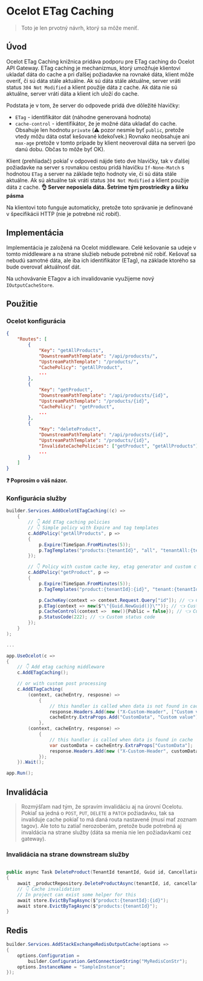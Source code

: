 # Ocelot ETag Caching

> Toto je len prvotný návrh, ktorý sa môže meniť.

## Úvod

Ocelot ETag Caching knižnica pridáva podporu pre ETag caching do Ocelot API Gateway. ETag caching je mechanizmus, ktorý umožňuje klientovi ukladať dáta do cache a pri ďalšej požiadavke na rovnaké dáta, klient môže overiť, či sú dáta stále aktuálne. Ak sú dáta stále aktuálne, server vráti status `304 Not Modified` a klient použije dáta z cache. Ak dáta nie sú aktuálne, server vráti dáta a klient ich uloží do cache.

Podstata je v tom, že server do odpovede pridá dve dôležité hlavičky:

- `ETag` - identifikátor dát (náhodne generovaná hodnota)
- `cache-control` - identifikátor, že je možné dáta ukladať do cache. Obsahuje len hodnotu `private` (⚠️ pozor nesmie byť `public`, pretože vtedy môžu dáta ostať kešované kdekoľvek.) Rovnako neobsahuje ani `max-age` pretože v tomto prípade by klient neoveroval dáta na serveri (po danú dobu. Občas to môže byť OK).

Klient (prehliadač) pokiaľ v odpovedi nájde tieto dve hlavičky, tak v ďalšej požiadavke na server s rovnakou cestou pridá hlavičku `If-None-Match` s hodnotou `ETag` a server na základe tejto hodnoty vie, či sú dáta stále aktuálne. Ak sú aktuálne tak vráti status `304 Not Modified` a klient použije dáta z cache.
**👌 Server neposiela dáta. Šetríme tým prostriedky a šírku pásma**

Na klientovi toto funguje automaticky, pretože toto správanie je definované v špecifikácii HTTP (nie je potrebné nič robiť).

## Implementácia

Implementácia je založená na Ocelot middleware. Celé kešovanie sa udeje v tomto middleware a na strane služieb nebude potrebné nič robiť. Kešovať sa nebudú samotné dáta, ale iba ich identifikátor (ETag), na základe ktorého sa bude overovať aktuálnosť dát.

Na uchovávanie ETagov a ich invalidovanie využijeme nový `IOutputCacheStore`.

## Použitie

### Ocelot konfigurácia

```json
{
    "Routes": [
        {
            "Key": "getAllProducts",
            "DownstreamPathTemplate": "/api/producsts/",
            "UpstreamPathTemplate": "/products/",
            "CachePolicy": "getAllProduct",
            ...
        },
        {
            "Key": "getProduct",
            "DownstreamPathTemplate": "/api/producsts/{id}",
            "UpstreamPathTemplate": "/products/{id}",
            "CachePolicy": "getProduct",
            ...
        },
        {
            "Key": "deleteProduct",
            "DownstreamPathTemplate": "/api/producsts/{id}",
            "UpstreamPathTemplate": "/products/{id}",
            "InvalidateCachePolicies": ["getProduct", "getAllProducts"],
            ...
        }
    ]
}
```

**❓ Poprosím o váš názor.**

### Konfigurácia služby

```csharp
builder.Services.AddOcelotETagCaching((c) =>
    {
        // 👇 Add ETag caching policies
        // 👇 Simple policy with Expire and tag templates
        c.AddPolicy("getAllProducts", p =>
        {
            p.Expire(TimeSpan.FromMinutes(5));
            p.TagTemplates("products:{tenantId}", "all", "tenantAll:{tenantId}");
        });

        // 👇 Policy with custom cache key, etag generator and custom cache control
        c.AddPolicy("getProduct", p =>
        {
            p.Expire(TimeSpan.FromMinutes(5));
            p.TagTemplates("product:{tenantId}:{id}", "tenant:{tenantId}:all", "all");

            p.CacheKey(context => context.Request.Query["id"]); // 👈 Custom cache key
            p.ETag(context => new($"\"{Guid.NewGuid()}\"")); // 👈 Custom etag
            p.CacheControl(context =>  new(){Public = false}); // 👈 Custom cache control
            p.StatusCode(222); // 👈 Custom status code
        });
    }
);

...

app.UseOcelot(c =>
{
    // 👇 Add etag caching middleware
    c.AddETagCaching();

    // or with custom post processing
    c.AddETagCaching(
        (context, cacheEntry, resposne) =>
            {
                // this handler is called when data is not found in cache
                response.Headers.Add(new ("X-Custom-Header", ["Custom value"]));
                cacheEntry.ExtraProps.Add("CustomData", "Custom value");
            },
        (context, cacheEntry, response) =>
            {
                // this handler is called when data is found in cache
                var customData = cacheEntry.ExtraProps["CustomData"];
                response.Headers.Add(new ("X-Custom-Header", customData));
            });
    }).Wait();

app.Run();
```

## Invalidácia

> Rozmýšľam nad tým, že spravím invalidáciu aj na úrovní Ocelotu. Pokiaľ sa jedná o `POST`, `PUT`, `DELETE` a `PATCH` požiadavku, tak sa invaliduje cache pokiaľ to má daná routa nastavené (musí mať zoznam tagov). Ale toto tu zatiaľ nerozoberám, pretože bude potrebná aj invaldácia na strane služby (dáta sa menia nie len požiadavkami cez gateway).

### Invalidácia na strane downstream služby

```csharp

public async Task DeleteProduct(TenantId tenantId, Guid id, CancellationToken cancellationToken)
{
    await _productRepository.DeleteProductAsync(tenantId, id, cancellationToken);
    // 👇 Cache invalidation
    // In project can exist some helper for this
    await store.EvictByTagAsync($"product:{tenantId}:{id}");
    await store.EvictByTagAsync($"products:{tenantId}");
}

```

## Redis

```csharp
builder.Services.AddStackExchangeRedisOutputCache(options =>
{
    options.Configuration = 
        builder.Configuration.GetConnectionString("MyRedisConStr");
    options.InstanceName = "SampleInstance";
});
```
